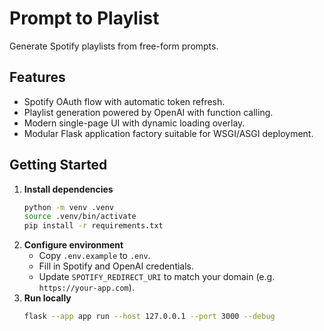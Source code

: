 # Prompt to Playlist

Generate Spotify playlists from free-form prompts.

## Features
- Spotify OAuth flow with automatic token refresh.
- Playlist generation powered by OpenAI with function calling.
- Modern single-page UI with dynamic loading overlay.
- Modular Flask application factory suitable for WSGI/ASGI deployment.

## Getting Started
1. **Install dependencies**
   ```bash
   python -m venv .venv
   source .venv/bin/activate
   pip install -r requirements.txt
   ```
2. **Configure environment**
   - Copy `.env.example` to `.env`.
   - Fill in Spotify and OpenAI credentials.
   - Update `SPOTIFY_REDIRECT_URI` to match your domain (e.g. `https://your-app.com`).
3. **Run locally**
   ```bash
   flask --app app run --host 127.0.0.1 --port 3000 --debug
   ```
